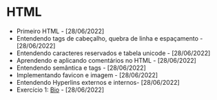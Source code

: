 # HTML
- Primeiro HTML - [28/06/2022]
- Entendendo tags de cabeçalho, quebra de linha e espaçamento - [28/06/2022]
- Entendendo caracteres reservados e tabela unicode - [28/06/2022]
- Aprendendo e aplicando comentários no HTML - [28/06/2022]
- Entendendo semântica e tags - [28/06/2022]
- Implementando favicon e imagem - [28/06/2022]
- Entendendo Hyperlins externos e internos- [28/06/2022]
- Exercício 1: [Bio](github.com/leandrowatanabe/INPUT/blob/main/HTML/bio.html) - [28/06/2022]